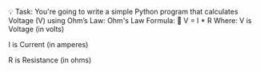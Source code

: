 💡 Task:
You're going to write a simple Python program that calculates Voltage (V) using Ohm’s Law:
Ohm's Law Formula:
 🔹 V = I * R
 Where:
V is Voltage (in volts)


I is Current (in amperes)


R is Resistance (in ohms)
